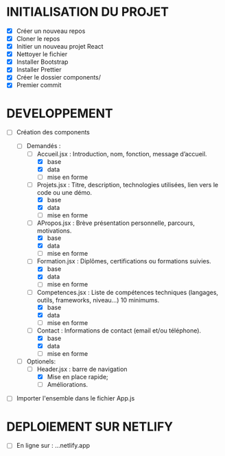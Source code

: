 # INITIALISATION DU PROJET

- [x] Créer un nouveau repos
- [x] Cloner le repos
- [x] Initier un nouveau projet React
- [x] Nettoyer le fichier
- [x] Installer Bootstrap
- [x] Installer Prettier
- [x] Créer le dossier components/
- [x] Premier commit

# DEVELOPPEMENT

- [ ] Création des components

    - [ ] Demandés :
        - [ ] Accueil.jsx : Introduction, nom, fonction, message d’accueil.
	        - [x] base
	        - [x] data
	        - [ ] mise en forme
        - [ ] Projets.jsx : Titre, description, technologies utilisées, lien vers le code ou une démo.
	        - [x] base
	        - [x] data
	        - [ ] mise en forme
        - [ ] APropos.jsx : Brève présentation personnelle, parcours, motivations.
	        - [x] base
	        - [x] data
	        - [ ] mise en forme
        - [ ] Formation.jsx : Diplômes, certifications ou formations suivies.
	        - [x] base
	        - [x] data
	        - [ ] mise en forme
        - [ ] Competences.jsx : Liste de compétences techniques (langages, outils, frameworks, niveau…) 10 minimums.
	        - [x] base
	        - [x] data
	        - [ ] mise en forme
        - [ ] Contact : Informations de contact (email et/ou téléphone).
	        - [x] base
	        - [x] data
	        - [ ] mise en forme
    - [ ] Optionels:
        - [ ] Header.jsx : barre de navigation
            - [x] Mise en place rapide;
            - [ ] Améliorations.

- [ ] Importer l'ensemble dans le fichier App.js

# DEPLOIEMENT SUR NETLIFY

- [ ] En ligne sur : ...netlify.app
